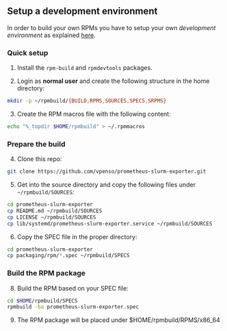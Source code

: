 ## Setup a development environment

In order to build your own RPMs you have to setup your own _development environment_ as explained [here](https://wiki.centos.org/HowTos/SetupRpmBuildEnvironment).

### Quick setup

1. Install the ``rpm-build`` and ``rpmdevtools`` packages.

2. Login as **normal user** and create the following structure in the home directory:
```bash
mkdir -p ~/rpmbuild/{BUILD,RPMS,SOURCES,SPECS,SRPMS}
```
3. Create the RPM macros file with the following content:
```bash
echo "%_topdir $HOME/rpmbuild" > ~/.rpmmacros
```

### Prepare the build
 
4. Clone this repo:
```bash
git clone https://github.com/vpenso/prometheus-slurm-exporter.git
```
5. Get into the source directory and copy the following files under ``~/rpmbuild/SOURCES``:
```bash
cd prometheus-slurm-exporter
cp README.md ~/rpmbuild/SOURCES
cp LICENSE ~/rpmbuild/SOURCES
cp lib/systemd/prometheus-slurm-exporter.service ~/rpmbuild/SOURCES
```
6. Copy the SPEC file in the proper directory:
```bash
cd prometheus-slurm-exporter
cp packaging/rpm/*.spec ~/rpmbuild/SPECS
```

### Build the RPM package

8. Build the RPM based on your SPEC file:
```bash
cd $HOME/rpmbuild/SPECS
rpmbuild -ba prometheus-slurm-exporter.spec
```
9. The RPM package will be placed under $HOME/rpmbuild/RPMS/x86_64

